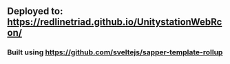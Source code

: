 ## Deployed to: https://redlinetriad.github.io/UnitystationWebRcon/

### Built using https://github.com/sveltejs/sapper-template-rollup
